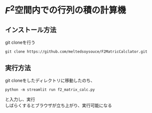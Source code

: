# $F^{2}$空間内での行列の積の計算機

## インストール方法

git cloneを行う

```
git clone https://github.com/meltedsoysouce/F2MatricCalclator.git
```

## 実行方法

git cloneをしたディレクトリに移動したのち、

```
python -m streamlit run f2_matrix_calc.py
```

と入力し、実行  
しばらくするとブラウザが立ち上がり、実行可能になる